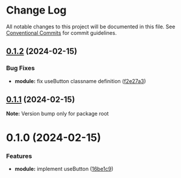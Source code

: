 # Change Log

All notable changes to this project will be documented in this file.
See [Conventional Commits](https://conventionalcommits.org) for commit guidelines.

## [0.1.2](https://github.com/emilov2501/use-ui/compare/v0.1.0...v0.1.2) (2024-02-15)


### Bug Fixes

* **module:** fix useButton classname definition ([f2e27a3](https://github.com/emilov2501/use-ui/commit/f2e27a391b5683ea78e1fb9eae8ffb5bb49ad617))





## [0.1.1](https://github.com/emilov2501/use-ui/compare/v0.1.0...v0.1.1) (2024-02-15)

**Note:** Version bump only for package root





# 0.1.0 (2024-02-15)


### Features

* **module:** implement useButton ([16be1c9](https://github.com/emilov2501/use-ui/commit/16be1c9d40c64ba619c0211b2181ead3f14ff3eb))
